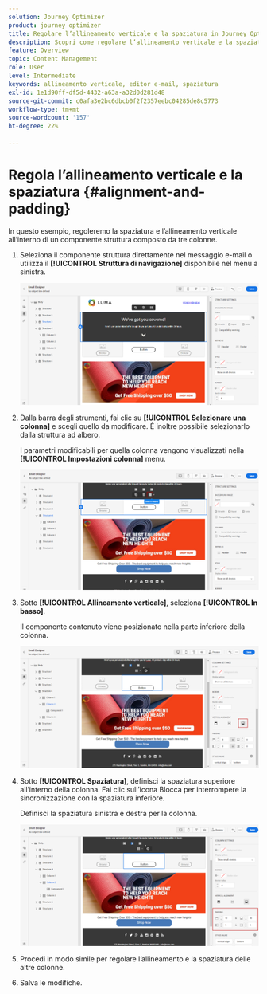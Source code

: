 ```yaml
---
solution: Journey Optimizer
product: journey optimizer
title: Regolare l’allineamento verticale e la spaziatura in Journey Optimizer
description: Scopri come regolare l’allineamento verticale e la spaziatura
feature: Overview
topic: Content Management
role: User
level: Intermediate
keywords: allineamento verticale, editor e-mail, spaziatura
exl-id: 1e1d90ff-df5d-4432-a63a-a32d0d281d48
source-git-commit: c0afa3e2bc6dbcb0f2f2357eebc04285de8c5773
workflow-type: tm+mt
source-wordcount: '157'
ht-degree: 22%

---
```


# Regola l’allineamento verticale e la spaziatura {#alignment-and-padding}

In questo esempio, regoleremo la spaziatura e l’allineamento verticale all’interno di un componente struttura composto da tre colonne.

1. Seleziona il componente struttura direttamente nel messaggio e-mail o utilizza il **[!UICONTROL Struttura di navigazione]** disponibile nel menu a sinistra.

   ![](assets/alignment_1.png)

1. Dalla barra degli strumenti, fai clic su **[!UICONTROL Selezionare una colonna]** e scegli quello da modificare. È inoltre possibile selezionarlo dalla struttura ad albero.

   I parametri modificabili per quella colonna vengono visualizzati nella **[!UICONTROL Impostazioni colonna]** menu.

   ![](assets/alignment_2.png)

1. Sotto **[!UICONTROL Allineamento verticale]**, seleziona **[!UICONTROL In basso]**.

   Il componente contenuto viene posizionato nella parte inferiore della colonna.

   ![](assets/alignment_3.png)

1. Sotto **[!UICONTROL Spaziatura]**, definisci la spaziatura superiore all’interno della colonna. Fai clic sull’icona Blocca per interrompere la sincronizzazione con la spaziatura inferiore.

   Definisci la spaziatura sinistra e destra per la colonna.

   ![](assets/alignment_4.png)

1. Procedi in modo simile per regolare l’allineamento e la spaziatura delle altre colonne.

1. Salva le modifiche.
